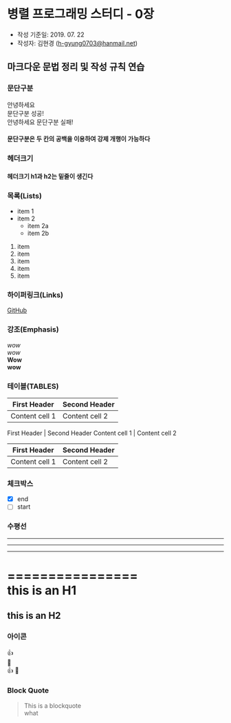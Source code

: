 # 병렬 프로그래밍 스터디 - 0장

- 작성 기준일: 2019. 07. 22
- 작성자: 김현경 (h-gyung0703@hanmail.net)

## 마크다운 문법 정리 및 작성 규칙 연습

### 문단구분
안녕하세요  
문단구분 성공!  
안녕하세요
문단구분 실패!  
#### 문단구분은 두 칸의 공백을 이용하여 강제 개행이 가능하다

### 헤더크기
#### 헤더크기 h1과 h2는 밑줄이 생긴다

### 목록(Lists)
* item 1
* item 2
  * item 2a
  * item 2b
1. item
2. item
3. item
1. item
1. item

### 하이퍼링크(Links)
[GitHub](http://github.com "깃허브")

### 강조(Emphasis)
*wow*  
_wow_  
**Wow**  
__wow__  

### 테이블(TABLES)
First Header | Second Header
------------ | -------------
Content cell 1 | Content cell 2  

First Header | Second Header
Content cell 1 | Content cell 2

First Header | Second Header
-------- | --------
Content cell 1 | Content cell 2

### 체크박스
- [x] end
- [ ] start

### 수평선
---
***
___
================  
this is an H1
=============
this is an H2  
-------------

### 아이콘
:+1:  
:metal:  
:+1:
:metal:

### Block Quote
> This is a blockquote  
> what
